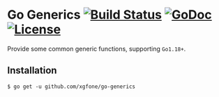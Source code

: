 # Go Generics [![Build Status](https://github.com/xgfone/go-generics/actions/workflows/go.yml/badge.svg)](https://github.com/xgfone/go-generics/actions/workflows/go.yml) [![GoDoc](https://pkg.go.dev/badge/github.com/xgfone/go-generics)](https://pkg.go.dev/github.com/xgfone/go-generics) [![License](https://img.shields.io/badge/License-Apache%202.0-blue.svg?style=flat-square)](https://raw.githubusercontent.com/xgfone/go-generics/master/LICENSE)

Provide some common generic functions, supporting `Go1.18+`.


## Installation
```shell
$ go get -u github.com/xgfone/go-generics
```
